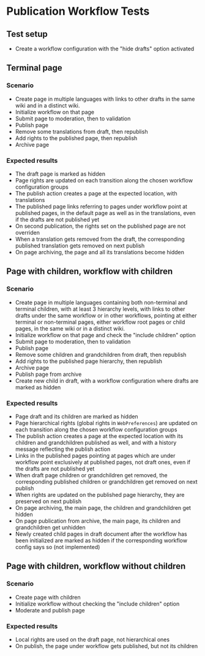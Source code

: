 # Publication Workflow Tests

## Test setup

* Create a workflow configuration with the "hide drafts" option activated

## Terminal page

### Scenario

* Create page in multiple languages with links to other drafts in the same wiki and in a distinct wiki.
* Initialize workflow on that page
* Submit page to moderation, then to validation
* Publish page
* Remove some translations from draft, then republish
* Add rights to the published page, then republish
* Archive page

### Expected results

* The draft page is marked as hidden
* Page rights are updated on each transition along the chosen workflow configuration groups
* The publish action creates a page at the expected location, with translations
* The published page links referring to pages under workflow point at published pages, in the default page as well as
 in the translations, even if the drafts are not published yet
* On second publication, the rights set on the published page are not overriden
* When a translation gets removed from the draft, the corresponding published translation gets removed on next publish
* On page archiving, the page and all its translations become hidden

## Page with children, workflow with children

### Scenario

* Create page in multiple languages containing both non-terminal and terminal children, with at least 3 hierarchy
 levels, with links to other drafts under the same workflow or in other workflows, pointing at either terminal or 
 non-terminal pages, either workflow root pages or child pages, in the same wiki or in a distinct wiki.
* Initialize workflow on that page and check the "include children" option
* Submit page to moderation, then to validation
* Publish page
* Remove some children and grandchildren from draft, then republish
* Add rights to the published page hierarchy, then republish
* Archive page
* Publish page from archive
* Create new child in draft, with a workflow configuration where drafts are marked as hidden

### Expected results

* Page draft and its children are marked as hidden
* Page hierarchical rights (global rights in `WebPreferences`) are updated on each transition along the chosen workflow
 configuration groups
* The publish action creates a page at the expected location with its children and grandchildren published as well, 
 and with a history message reflecting the publish action
* Links in the published pages pointing at pages which are under workflow point exclusively at published pages, not
 draft ones, even if the drafts are not published yet
* When draft page children or grandchildren get removed, the corresponding published children or grandchildren get
 removed on next publish
* When rights are updated on the published page hierarchy, they are preserved on next publish
* On page archiving, the main page, the children and grandchildren get hidden
* On page publication from archive, the main page, its children and grandchildren get unhidden
* Newly created child pages in draft document after the workflow has been initialized are marked as hidden if the
 corresponding workflow config says so (not implemented) 

## Page with children, workflow without children

### Scenario

* Create page with children
* Initialize workflow without checking the "include children" option
* Moderate and publish page

### Expected results

* Local rights are used on the draft page, not hierarchical ones
* On publish, the page under workflow gets published, but not its children